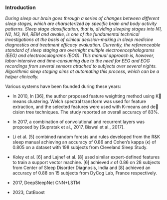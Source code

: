 



### Introduction

_During sleep our brain goes through a series of changes between different sleep stages, which are characterized by specific brain and body activity patterns. Sleep stage classification, that is, dividing sleeping stages into N1, N2, N3, N4, REM and awake, is one of the fundamental technical investigations at the basis of clinical decision-making in sleep medicine diagnostics and treatment efficacy evaluation. Currently, the referenceable standard of sleep staging are overnight multiple electroencephalograms (EEG) and electrooculograms (EOG). This manual approach is, however, labor-intensive and time-consuming due to the need for EEG and EOG recordings from several sensors attached to subjects over several nights. Algorithmic sleep staging aims at automating this process, which can be a helper clinically._

Various systems have been founded during these years:

- In 2010, In [36], the author proposed feature weighting method using K means clustering. Welch spectral transform was used for feature extraction, and the selected features were used with K-means and de cision tree techniques. The study reported an overall accuracy of 83%.  
- In 2017, a combination of convolutional and recurrent layers was proposed by  [Supratak et al., 2017, Biswal et al., 2017].  

- Li et al. [5] combined random forests and rules developed from the R&K sleep manual achieving an accuracy of 0.86 and Cohen’s kappa (*κ*) of 0.805 on a dataset with 198 subjects from Cleveland Sleep Study.
-  Koley et al. [6] and Lajnef et al. [8] used similar expert-defined features to train a support vector machine. [6] achieved *κ* of 0.86 on 28 subjects from Center of Sleep Disorder Diagnosis, India and [8] achieved an accuracy of 0.88 on 15 subjects from DyCog Lab, France respectively. 
- 2017, DeepSleepNet CNN+LSTM
- 2023, CatBoost